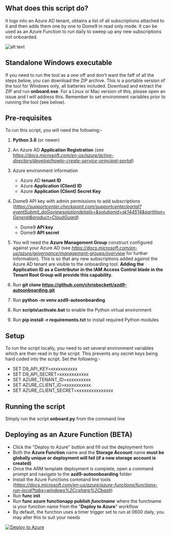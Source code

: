 What does this script do?
-------------------------

It logs into an Azure AD tenant, obtains a list of all subscriptions attached to it and then adds them one by one to Dome9 in read only mode. It can be used as an Azure Function to run daily to sweep up any new subscriptions not onboarded.

![alt text](https://github.com/chrisbeckett/azd9-autoonboarding/blob/master/onboard.png "Onboarder screenshot")


Standalone Windows executable
-----------------------------

If you need to run the tool as a one off and don't want the faff of all the steps below, you can download the ZIP archive. This is a portable version of the tool for Windows only, all batteries included. Download and extract the ZIP and run **onboard.exe**. For a Linux or Mac version of this, please open an issue and I will address this. Remember to set environment variables prior to running the tool (see below).

Pre-requisites
--------------
To run this script, you will need the following:-

1) **Python 3.6** (or newer)

2) An Azure AD **Application Registration** (see *https://docs.microsoft.com/en-us/azure/active-directory/develop/howto-create-service-principal-portal*)

3) Azure environment information
    - Azure AD **tenant ID**
    - Azure **Application (Client) ID**
    - Azure **Application (Client) Secret Key**
    
4) Dome9 API key with admin permissions to add subscriptions (*https://supportcenter.checkpoint.com/supportcenter/portal?eventSubmit_doGoviewsolutiondetails=&solutionid=sk144514&partition=General&product=CloudGuard*)
    - Dome9 **API key**
    - Dome9 **API secret**
    
5) You will need the **Azure Management Group** construct configured against your Azure AD (see *https://docs.microsoft.com/en-us/azure/governance/management-groups/overview* for further information). This is so that any new subscriptions added against the Azure AD tenant are visible to the onboarding tool. **Adding the Application ID as a Contributor in the IAM Access Control blade in the Tenant Root Group will provide this capability.**

6) Run **git clone https://github.com/chrisbeckett/azd9-autoonboarding.git**

7) Run **python -m venv azd9-autoonboarding**

8) Run **scripts\activate.bat** to enable the Python virtual environment

9) Run **pip install -r requirements.txt** to install required Python modules
    
Setup
-----
To run the script locally, you need to set several environment variables which are then read in by the script. This prevents any secret keys being hard coded into the script. Set the following:-

- SET D9_API_KEY=xxxxxxxxxxx
- SET D9_API_SECRET=xxxxxxxxxxxx
- SET AZURE_TENANT_ID=xxxxxxxxxx
- SET AZURE_CLIENT_ID=xxxxxxxxxxx
- SET AZURE_CLIENT_SECRET=xxxxxxxxxxxxxxx

Running the script
------------------
Simply run the script **onboard.py** from the command line 

Deploying as an Azure Function **(BETA)**
-----------------------------------------------------

- Click the "Deploy to Azure" button and fill out the deployment form
- Both the **Azure Function** name and the **Storage Account** name **must be globally unique or deployment will fail (if a new storage account is created)**
- Once the ARM template deployment is complete, open a command prompt and navigate to the **azd9-autoonboarding** folder
- Install the Azure Functions command line tools (*https://docs.microsoft.com/en-us/azure/azure-functions/functions-run-local?tabs=windows%2Ccsharp%2Cbash*)
- Run **func init**
- Run **func azure functionapp publish *functname*** where the functname is your function name from the "**Deploy to Azure**" workflow
- By default, the function uses a timer trigger set to run at 0600 daily, you may alter this to suit your needs
    
[![Deploy to Azure](https://azuredeploy.net/deploybutton.png)](https://portal.azure.com/#create/Microsoft.Template/uri/https%3A%2F%2Fraw.githubusercontent.com%2Fchrisbeckett%2Fazd9-autoonboarding%2Fmaster%2Ftemplate.json)

